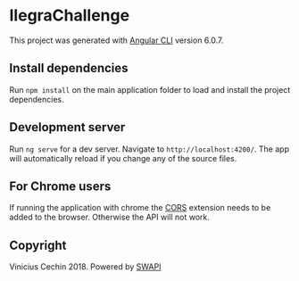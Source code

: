 # IlegraChallenge

This project was generated with [Angular CLI](https://github.com/angular/angular-cli) version 6.0.7.

## Install dependencies

Run `npm install` on the main application folder to load and install the project dependencies.

## Development server

Run `ng serve` for a dev server. Navigate to `http://localhost:4200/`. The app will automatically reload if you change any of the source files.

## For Chrome users

If running the application with chrome the [CORS](https://chrome.google.com/webstore/detail/allow-control-allow-origi/nlfbmbojpeacfghkpbjhddihlkkiljbi) extension needs to be added to the browser. Otherwise the API will not work.

## Copyright

Vinicius Cechin 2018. Powered by [SWAPI](https://swapi.co/)
